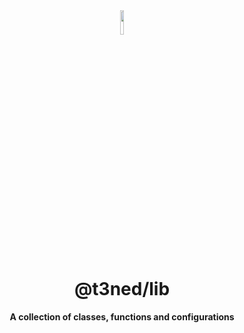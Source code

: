 <div align="center">
<img src="https://imgur.com/xPygSgY.png" align="center" width="10%" alt="">

# @t3ned/lib

**A collection of classes, functions and configurations**

</div>
